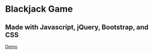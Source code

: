 # Blackjack Game
## Made with Javascript, jQuery, Bootstrap, and CSS

[Demo](http://robertbunch.ninja)